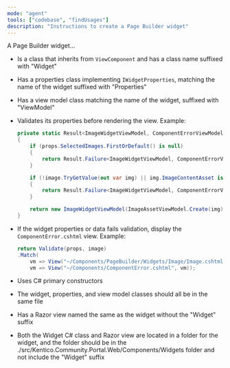 ```yaml
---
mode: "agent"
tools: ["codebase", "findUsages"]
description: "Instructions to create a Page Builder widget"
---
```


A Page Builder widget...

- Is a class that inherits from `ViewComponent` and has a class name suffixed
  with "Widget"
- Has a properties class implementing `IWidgetProperties`, matching the name of
  the widget suffixed with "Properties"
- Has a view model class matching the name of the widget, suffixed with
  "ViewModel"
- Validates its properties before rendering the view. Example:

  ```csharp
  private static Result<ImageWidgetViewModel, ComponentErrorViewModel> Validate(ImageWidgetProperties props, Maybe<ImageContent> image)
  {
      if (props.SelectedImages.FirstOrDefault() is null)
      {
          return Result.Failure<ImageWidgetViewModel, ComponentErrorViewModel>(new ComponentErrorViewModel(NAME, ComponentType.Widget, "No image has been selected."));
      }

      if (!image.TryGetValue(out var img) || img.ImageContentAsset is null)
      {
          return Result.Failure<ImageWidgetViewModel, ComponentErrorViewModel>(new ComponentErrorViewModel(NAME, ComponentType.Widget, "The selected content item or image file no longer exists."));
      }

      return new ImageWidgetViewModel(ImageAssetViewModel.Create(img), props);
  }
  ```

- If the widget properties or data fails validation, display the
  `ComponentError.cshtml` view. Example:

  ```csharp
  return Validate(props, image)
  .Match(
      vm => View("~/Components/PageBuilder/Widgets/Image/Image.cshtml", vm),
      vm => View("~/Components/ComponentError.cshtml", vm));
  ```

- Uses C# primary constructors
- The widget, properties, and view model classes should all be in the same file
- Has a Razor view named the same as the widget without the "Widget" suffix
- Both the Widget C# class and Razor view are located in a folder for the
  widget, and the folder should be in the
  ./src/Kentico.Community.Portal.Web/Components/Widgets folder and not include
  the "Widget" suffix
